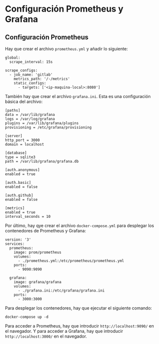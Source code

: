 # Configuración Prometheus y Grafana
## Configuración Prometheus
Hay que crear el archivo `prometheus.yml` y añadir lo siguiente:
```
global:
  scrape_interval: 15s

scrape_configs:
  - job_name: 'gitlab'
    metrics_path: '/-/metrics'
    static_configs:
      - targets: ['<ip-maquina-local>:8080']
```

También hay que crear el archivo `grafana.ini`. Esta es una configuración básica del archivo:
```
[paths]
data = /var/lib/grafana
logs = /var/log/grafana
plugins = /var/lib/grafana/plugins
provisioning = /etc/grafana/provisioning

[server]
http_port = 3000
domain = localhost

[database]
type = sqlite3
path = /var/lib/grafana/grafana.db

[auth.anonymous]
enabled = true

[auth.basic]
enabled = false

[auth.github]
enabled = false

[metrics]
enabled = true
interval_seconds = 10
```

Por último, hay qye crear el archivo `docker-compose.yml` para desplegar los contenedores de Prometheus y Grafana:
```
version: '3'
services:
  prometheus:
    image: prom/prometheus
    volumes:
      - ./prometheus.yml:/etc/prometheus/prometheus.yml
    ports:
      - 9090:9090

  grafana:
    image: grafana/grafana
    volumes:
      - ./grafana.ini:/etc/grafana/grafana.ini
    ports:
      - 3000:3000
```

Para desplegar los contenedores, hay que ejecutar el siguiente comando:
```
docker-compose up -d
```

Para acceder a Prometheus, hay que introducir `http://localhost:9090/` en el navegador. Y para acceder a Grafana, hay que introducir `http://localhost:3000/` en el navegador.
